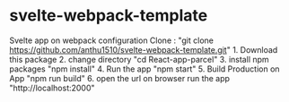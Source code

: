 # svelte-webpack-template
Svelte app on webpack configuration  Clone : "git clone https://github.com/anthu1510/svelte-webpack-template.git"  1. Download this package 2. change directory "cd React-app-parcel" 3. install npm packages "npm install" 4. Run the app "npm start" 5. Build Production on App "npm run build" 6. open the url on browser run the app "http://localhost:2000"
